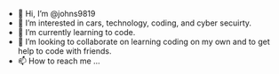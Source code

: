 - 👋 Hi, I’m @johns9819
- 👀 I’m interested in cars, technology, coding, and cyber secuirty. 
- 🌱 I’m currently learning to code.
- 💞️ I’m looking to collaborate on learning coding on my own and to get help to code with friends.
- 📫 How to reach me ...

<!---
johns9819/johns9819 is a ✨ special ✨ repository because its `README.md` (this file) appears on your GitHub profile.
You can click the Preview link to take a look at your changes.
--->
